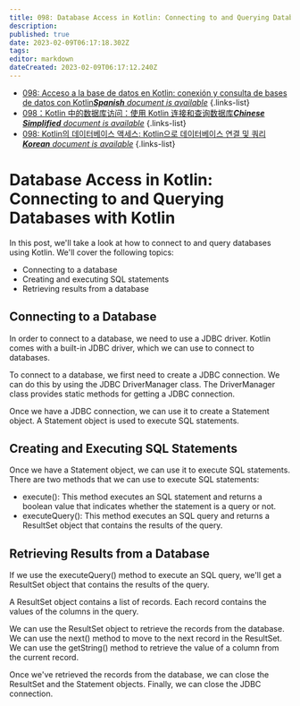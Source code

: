 ```yaml
---
title: 098: Database Access in Kotlin: Connecting to and Querying Databases with Kotlin
description: 
published: true
date: 2023-02-09T06:17:18.302Z
tags: 
editor: markdown
dateCreated: 2023-02-09T06:17:12.240Z
---
```


- [098: Acceso a la base de datos en Kotlin: conexión y consulta de bases de datos con Kotlin***Spanish** document is available*](/es/Knowledge-base/Kotlin/Learning/098-database-access-in-kotlin-connecting-to-and-querying-databases-with-kotlin)
{.links-list}
- [098：Kotlin 中的数据库访问：使用 Kotlin 连接和查询数据库***Chinese Simplified** document is available*](/zh/Knowledge-base/Kotlin/Learning/098-database-access-in-kotlin-connecting-to-and-querying-databases-with-kotlin)
{.links-list}
- [098: Kotlin의 데이터베이스 액세스: Kotlin으로 데이터베이스 연결 및 쿼리***Korean** document is available*](/ko/Knowledge-base/Kotlin/Learning/098-database-access-in-kotlin-connecting-to-and-querying-databases-with-kotlin)
{.links-list}


# Database Access in Kotlin: Connecting to and Querying Databases with Kotlin

In this post, we'll take a look at how to connect to and query databases using Kotlin. We'll cover the following topics:

- Connecting to a database
- Creating and executing SQL statements
- Retrieving results from a database

## Connecting to a Database

In order to connect to a database, we need to use a JDBC driver. Kotlin comes with a built-in JDBC driver, which we can use to connect to databases.

To connect to a database, we first need to create a JDBC connection. We can do this by using the JDBC DriverManager class. The DriverManager class provides static methods for getting a JDBC connection.

Once we have a JDBC connection, we can use it to create a Statement object. A Statement object is used to execute SQL statements.

## Creating and Executing SQL Statements

Once we have a Statement object, we can use it to execute SQL statements. There are two methods that we can use to execute SQL statements:

- execute(): This method executes an SQL statement and returns a boolean value that indicates whether the statement is a query or not.
- executeQuery(): This method executes an SQL query and returns a ResultSet object that contains the results of the query.

## Retrieving Results from a Database

If we use the executeQuery() method to execute an SQL query, we'll get a ResultSet object that contains the results of the query.

A ResultSet object contains a list of records. Each record contains the values of the columns in the query.

We can use the ResultSet object to retrieve the records from the database. We can use the next() method to move to the next record in the ResultSet. We can use the getString() method to retrieve the value of a column from the current record.

Once we've retrieved the records from the database, we can close the ResultSet and the Statement objects. Finally, we can close the JDBC connection.